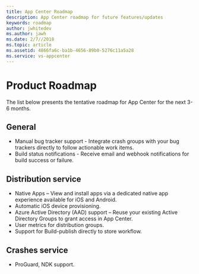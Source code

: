 ```yaml
---
title: App Center Roadmap
description: App Center roadmap for future features/updates
keywords: roadmap
author: jwhitedev
ms.author: jawh
ms.date: 2/7//2018
ms.topic: article
ms.assetid: 4866fa6c-ba1b-4656-89b0-5276c11a5a28
ms.service: vs-appcenter
---
```


# Product Roadmap

The list below presents the tentative roadmap for App Center for the next 3-6 months.

## General

* Manual bug tracker support - Integrate crash groups with your bug trackers directly to follow actionable work items.
* Build status notifications - Receive email and webhook notifications for build success or failure.

## Distribution service

* Native Apps – View and install apps via a dedicated native app experience available for iOS and Android.
* Automatic iOS device provisioning.
* Azure Active Directory (AAD) support – Reuse your existing Active Directory Groups to grant access in App Center.
* User metrics for distribution groups.
* Support for Build-publish directly to store workflow.


## Crashes service

* ProGuard, NDK support.
